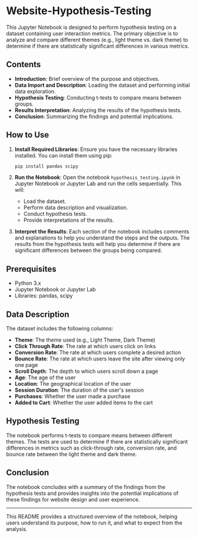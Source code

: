 # Website-Hypothesis-Testing

This Jupyter Notebook is designed to perform hypothesis testing on a dataset containing user interaction metrics. The primary objective is to analyze and compare different themes (e.g., light theme vs. dark theme) to determine if there are statistically significant differences in various metrics.

## Contents

- **Introduction**: Brief overview of the purpose and objectives.
- **Data Import and Description**: Loading the dataset and performing initial data exploration.
- **Hypothesis Testing**: Conducting t-tests to compare means between groups.
- **Results Interpretation**: Analyzing the results of the hypothesis tests.
- **Conclusion**: Summarizing the findings and potential implications.

## How to Use

1. **Install Required Libraries**:
    Ensure you have the necessary libraries installed. You can install them using pip:
    ```sh
    pip install pandas scipy
    ```

2. **Run the Notebook**:
    Open the notebook `hypothesis_testing.ipynb` in Jupyter Notebook or Jupyter Lab and run the cells sequentially. This will:
    - Load the dataset.
    - Perform data description and visualization.
    - Conduct hypothesis tests.
    - Provide interpretations of the results.

3. **Interpret the Results**:
    Each section of the notebook includes comments and explanations to help you understand the steps and the outputs. The results from the hypothesis tests will help you determine if there are significant differences between the groups being compared.

## Prerequisites

- Python 3.x
- Jupyter Notebook or Jupyter Lab
- Libraries: pandas, scipy

## Data Description

The dataset includes the following columns:
- **Theme**: The theme used (e.g., Light Theme, Dark Theme)
- **Click Through Rate**: The rate at which users click on links
- **Conversion Rate**: The rate at which users complete a desired action
- **Bounce Rate**: The rate at which users leave the site after viewing only one page
- **Scroll Depth**: The depth to which users scroll down a page
- **Age**: The age of the user
- **Location**: The geographical location of the user
- **Session Duration**: The duration of the user's session
- **Purchases**: Whether the user made a purchase
- **Added to Cart**: Whether the user added items to the cart

## Hypothesis Testing

The notebook performs t-tests to compare means between different themes. The tests are used to determine if there are statistically significant differences in metrics such as click-through rate, conversion rate, and bounce rate between the light theme and dark theme.

## Conclusion

The notebook concludes with a summary of the findings from the hypothesis tests and provides insights into the potential implications of these findings for website design and user experience.

---

This README provides a structured overview of the notebook, helping users understand its purpose, how to run it, and what to expect from the analysis.
